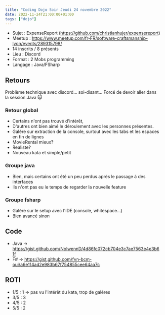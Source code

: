 ```yaml
---
title: "Coding Dojo Soir Jeudi 24 novembre 2022"
date: 2022-11-24T21:00:00+01:00
tags: ["dojo"]
---
```


- Sujet : ExpenseReport (https://github.com/christianhujer/expensereport)
- Meetup : https://www.meetup.com/fr-FR/software-craftsmanship-lyon/events/289315798/
- 14 inscrits / 8 présents
- Lieu : Discord
- Format : 2 Mobs programming
- Langage : Java/FSharp

## Retours
Problème technique avec discord... soi-disant... Forcé de devoir aller dans la session Java 🙀

### Retour global
- Certains n'ont pas trouvé d'intérêt, 
- D'autres ont bien aimé le déroulement avec les personnes présentes.
- Galère sur extraction de la console, surtout avec les tabs et les espaces en fin de lignes
- MovieRental mieux?
- Realiste?
- Nouveau kata et simple/petit

### Groupe java
- Bien, mais certains ont été un peu perdus après le passage à des interfaces
- Ils n'ont pas eu le temps de regarder la nouvelle feature

### Groupe fsharp
- Galère sur le setup avec l'IDE (console, whitespace...)
- Bien avancé sinon

## Code

- Java -> https://gist.github.com/NolwennD/4d86fc072cb704e3c7ae7563e4e3b61f
- F# -> https://gist.github.com/fvn-bcm-oui/a6e114ad2e983b67f754855cee64aa7c

## ROTI

- 1/5 : 1 => pas vu l'intérêt du kata, trop de galères
- 3/5 : 3
- 4/5 : 2
- 5/5 : 2
